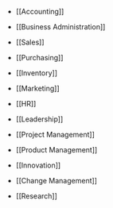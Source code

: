 - [[Accounting]]
- [[Business Administration]]
- [[Sales]]
- [[Purchasing]]
- [[Inventory]]
- [[Marketing]]

- [[HR]]
- [[Leadership]]
- [[Project Management]] 
- [[Product Management]]

- [[Innovation]]
- [[Change Management]]
- [[Research]]


